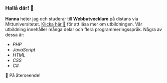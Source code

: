 ### Hallå där! 👋

**Hanna** heter jag och studerar till **Webbutvecklare** på distans via Mittuniversitetet. [Klicka här :open_book:](https://www.miun.se/webbutveckling) för att läsa mer om utbildningen. Vår utbildning innehåller många delar och flera programmeringsspråk. Några av dessa är:

* *PHP*
* *JavaScript*
* *HTML*
* *CSS*
* *C#*

:wave: På återseende!
